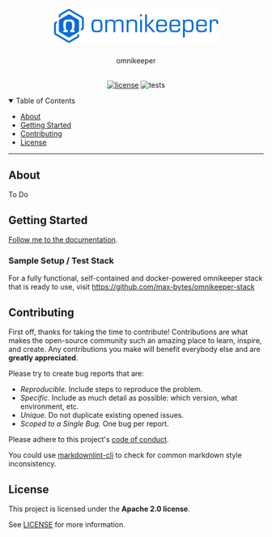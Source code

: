 <h1 align="center">
    <img src="docs/source/assets/images/omnikeeper_logo_v1.0.png" alt="Logo" width="325">
</h1>

<div align="center">
  omnikeeper
</div>

<div align="center">
<br />

[![license](https://img.shields.io/github/license/max-bytes/omnikeeper)](LICENSE)
![tests](https://github.com/max-bytes/omnikeeper/actions/workflows/run-tests.yml/badge.svg)

</div>

<details open="open">
<summary>Table of Contents</summary>

- [About](#about)
- [Getting Started](#getting-started)
- [Contributing](#contributing)
- [License](#license)

</details>

---

## About

To Do

## Getting Started

[Follow me to the documentation](https://github.com/max-bytes/omnikeeper/wiki).

### Sample Setup / Test Stack

For a fully functional, self-contained and docker-powered omnikeeper stack that is ready to use, visit https://github.com/max-bytes/omnikeeper-stack

## Contributing

First off, thanks for taking the time to contribute! Contributions are what makes the open-source community such an amazing place to learn, inspire, and create. Any contributions you make will benefit everybody else and are **greatly appreciated**.

Please try to create bug reports that are:

- _Reproducible._ Include steps to reproduce the problem.
- _Specific._ Include as much detail as possible: which version, what environment, etc.
- _Unique._ Do not duplicate existing opened issues.
- _Scoped to a Single Bug._ One bug per report.

Please adhere to this project's [code of conduct](https://github.com/max-bytes/omnikeeper/wiki/meta_code-of-conduct).

You could use [markdownlint-cli](https://github.com/igorshubovych/markdownlint-cli) to check for common markdown style inconsistency.

## License

This project is licensed under the **Apache 2.0 license**.

See [LICENSE](LICENSE) for more information.
